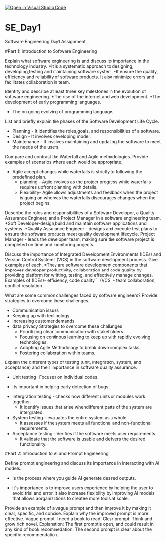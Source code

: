[![Open in Visual Studio Code](https://classroom.github.com/assets/open-in-vscode-2e0aaae1b6195c2367325f4f02e2d04e9abb55f0b24a779b69b11b9e10269abc.svg)](https://classroom.github.com/online_ide?assignment_repo_id=18386965&assignment_repo_type=AssignmentRepo)
# SE_Day1
Software Engineering Day1 Assignment

#Part 1: Introduction to Software Engineering

Explain what software engineering is and discuss its importance in the technology industry.
*It is a systematic approach to designing, developing,testing and maintaining software system.
-It ensure the quality, efficiency and reliability of software products. 
It also minimize errors and facilitates collaboration in team.

Identify and describe at least three key milestones in the evolution of software engineering.
*The rise of the internet and web development.
*The development of early programming languages.
* The on going evolving of programming language.

List and briefly explain the phases of the Software Development Life Cycle.
* Planning - It identifies the roles,goals, and responsibilities of a software.
* Design - It involves developing model.
* Maintenance - It involves maintaining and updating the software to meet the needs of the users.

Compare and contrast the Waterfall and Agile methodologies. Provide examples of scenarios where each would be appropriate.
* Agile accept changes while waterfalls is strictly to following the predefined plan.
  - planning - Agile evolves as the project progress while waterfalls requires upfront planning with details.
  - Flexibility- Agile allows adjustments and feedback when the project is going on whereas the waterfalls discourages changes when the project begins.

Describe the roles and responsibilities of a Software Developer, a Quality Assurance Engineer, and a Project Manager in a software engineering team.
*Soft Developer-design,build and maintain software applications and systems.
*Quality Assurance Engineer - designs and execute test plans to ensure the software products meet quality development lifecycle.
Project Manager - leads the developer team, making sure the software project is completed on time and monitoring projects.

Discuss the importance of Integrated Development Environments (IDEs) and Version Control Systems (VCS) in the software development process. Give examples of each.
*They are software development components that improves developer productivity, collaboration and code quality by providing platform for writting, testing, and effectively manage changes. 
Examples of (IDEs)- efficiency, code quality
     ``    (VCS) -   team collaboration, conflict resolution

What are some common challenges faced by software engineers? Provide strategies to overcome these challenges.
* Communication issues
* Keeping up with technology
* Increasing customer demands
* data privacy
  Strategies to overcome these challanges
  - Prioritizing clear communication with stakeholders.
  - Focusing on continous learning to keep up with rapidly evolving technologies.
  - Adopting Agile Methodology to break down complex tasks.
  - Fostering collaboration within teams.

Explain the different types of testing (unit, integration, system, and acceptance) and their importance in software quality assurance.
* Unit testing -Focuses on individual codes.
- Its important in helping early detection of bugs.
* Intergration testing - checks how different units or modules work together.
  - It identify issues that arise whendifferent parts of the system are intergrated.
* System testing - evaluates the entire system as a whole.
  - It assesses if the system meets all functional and non-functional requirements.
* Acceptance testing - Verifies if the software meets user requirements.
  - It validate that the software is usable and delivers the desired functionality.

#Part 2: Introduction to AI and Prompt Engineering

Define prompt engineering and discuss its importance in interacting with AI models. 
* Is the process where you guide AI generate desired outputs.
- it`s importance is to improve users experience by helping the user to avoid trial and error. It also increase flexibility by improving AI models that allows aorganizations to createe more tools at scale.

Provide an example of a vague prompt and then improve it by making it clear, specific, and concise. Explain why the improved prompt is more effective.
Vague prompt: I need a book to read.
Clear prompt: Think and grow rich novel.
Explanation: The first promptis open, and could result in any kind of book recommedation. The second prompt is clear about the specific recommendation.
